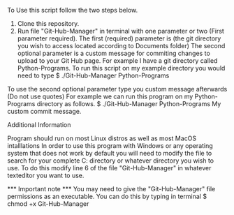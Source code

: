 To Use this script follow the two steps below.

1. Clone this repository.
2. Run file "Git-Hub-Manager" in terminal with one parameter or two (First parameter required).
The first (required) parameter is (the git directory you wish to access located according to Documents folder)
The second optional parameter is a custom message for commiting changes to upload to your Git Hub page.
For example I have a git directory called Python-Programs.
To run this script on my example directory you would need to type
    $ ./Git-Hub-Manager Python-Programs
    
To use the second optional parameter type you custom message afterwards (Do not use quotes)
For example we can run this program on my Python-Programs directory as follows.
    $ ./Git-Hub-Manager Python-Programs My custom commit message.

Additional Information

  Program should run on most Linux distros as well as most MacOS intalllations 
  In order to use this program with Windows or any operating system that does not work by default
  you will need to modify the file to search for your complete C: directory or
  whatever directory you wish to use. 
  To do this modify line 6 of the file "Git-Hub-Manager" in whatever texteditor you want to use.

***  Important note ***
    You may need to give the "Git-Hub-Manager" file permissions as an executable. 
    You can do this by typing in terminal
    $ chmod +x Git-Hub-Manager
    
